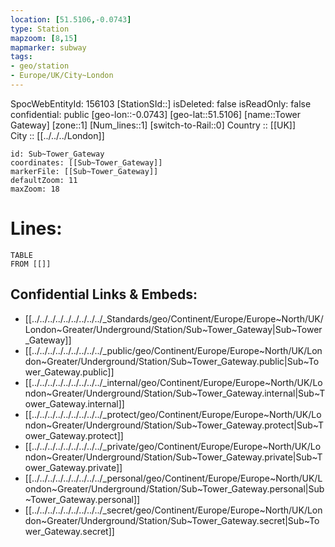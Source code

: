 ```yaml
---
location: [51.5106,-0.0743] 
type: Station 
mapzoom: [8,15] 
mapmarker: subway 
tags:
- geo/station
- Europe/UK/City~London
---
```

SpocWebEntityId: 156103
[StationSId::] 
isDeleted: false
isReadOnly: false
confidential: public
[geo-lon::-0.0743] 
[geo-lat::51.5106] 
[name::Tower Gateway] 
[zone::1] 
[Num_lines::1] 
[switch-to-Rail::0] 
Country :: [[UK]]  
City :: [[../../../London]]  


```leaflet
id: Sub~Tower_Gateway
coordinates: [[Sub~Tower_Gateway]] 
markerFile: [[Sub~Tower_Gateway]] 
defaultZoom: 11 
maxZoom: 18
```


# Lines: 
```dataview
TABLE 
FROM [[]] 
```

## Confidential Links & Embeds: 
- [[../../../../../../../../../_Standards/geo/Continent/Europe/Europe~North/UK/London~Greater/Underground/Station/Sub~Tower_Gateway|Sub~Tower_Gateway]] 
- [[../../../../../../../../../_public/geo/Continent/Europe/Europe~North/UK/London~Greater/Underground/Station/Sub~Tower_Gateway.public|Sub~Tower_Gateway.public]] 
- [[../../../../../../../../../_internal/geo/Continent/Europe/Europe~North/UK/London~Greater/Underground/Station/Sub~Tower_Gateway.internal|Sub~Tower_Gateway.internal]] 
- [[../../../../../../../../../_protect/geo/Continent/Europe/Europe~North/UK/London~Greater/Underground/Station/Sub~Tower_Gateway.protect|Sub~Tower_Gateway.protect]] 
- [[../../../../../../../../../_private/geo/Continent/Europe/Europe~North/UK/London~Greater/Underground/Station/Sub~Tower_Gateway.private|Sub~Tower_Gateway.private]] 
- [[../../../../../../../../../_personal/geo/Continent/Europe/Europe~North/UK/London~Greater/Underground/Station/Sub~Tower_Gateway.personal|Sub~Tower_Gateway.personal]] 
- [[../../../../../../../../../_secret/geo/Continent/Europe/Europe~North/UK/London~Greater/Underground/Station/Sub~Tower_Gateway.secret|Sub~Tower_Gateway.secret]] 
